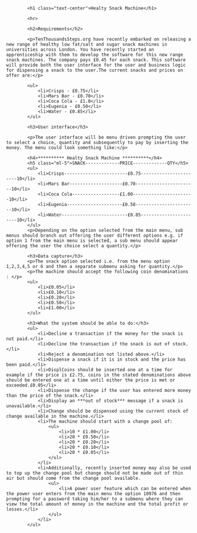 #

			<h1 class="text-center">Healty Snack Machine</h1>

			<hr>

			<h2>Requirements</h2>

			<p>TenThousandsSteps.org have recently embarked on releasing a new range of healthy low fat/salt and sugar snack machines in universities across London. You have recently started an apprenticeship with them to develop the software for this new range snack machines. The company pays £0.45 for each snack. This software will provide both the user interface for the user and business logic for dispensing a snack to the user.The current snacks and prices on offer are:</p>

			<ul>
				<li>Crisps - £0.75</li>
				<li>Mars Bar - £0.70</li>
				<li>Coca Cola - £1.0</li>
				<li>Eugenia - £0.50</li>
				<li>Water - £0.85</li>
			</ul>

			<h3>User interface</h3>

			<p>The user interface will be menu driven prompting the user to select a choice, quantity and subsequently to pay by inserting the money. The menu could look something like:</p>

			<h4>********** Healty Snack Machine **********</h4>
			<h5 class="ml-5">SNACK-------------PRICE-------------QTY</h5>
			<ul>
				<li>Crisps------------------------£0.75-----------------------10</li>
				<li>Mars Bar--------------------£0.70-----------------------10</li>
				<li>Coca Cola------------------£1.00-----------------------10</li>
				<li>Eugenia---------------------£0.50-----------------------10</li>
				<li>Water-------------------------£0.85-----------------------10</li>
			</ul>
			<p>Depending on the option selected from the main menu, sub menus should branch out offering the user different options e.g. if option 1 from the main menu is selected, a sub menu should appear offering the user the choice select a quantity.</p>

			<h3>Data capture</h3>
			<p>The snack option selected i.e. from the menu option 1,2,3,4,5 or 6 and then a separate submenu asking for quantity.</p>
			<p>The machine should accept the following coin denominations : </p>
			<ul>
				<li>£0.05</li>
				<li>£0.10</li>
				<li>£0.20</li>
				<li>£0.50</li>
				<li>£1.00</li>
			</ul>
		
			<h3>What the system should be able to do:</h3>
			<ul>
				<li>Decline a transaction if the money for the snack is not paid.</li>
				<li>Decline the transaction if the snack is out of stock.</li>
				<li>Reject a denomination not listed above.</li>
				<li>Dispense a snack if it is in stock and the price has been paid.</li>
				<li>DisplCoins should be inserted one at a time for example if the price is £2.75, coins in the stated denominations above should be entered one at a time until either the price is met or exceeded.£0.05</li>
				<li>Dispense the change if the user has entered more money than the price of the snack.</li>
				<li>Display an ***out of stock*** message if a snack is unavailable.</li>
				<li>Change should be dispensed using the current stock of change available in the machine.</li>
				<li>The machine should start with a change pool of:
					<ul>
						<li>10 * £1.00</li>
						<li>20 * £0.50</li>
						<li>20 * £0.20</li>
						<li>20 * £0.10</li>
						<li>20 * £0.05</li>
					</ul>
				</li>
				<li>Additionally, recently inserted money may also be used to top up the change pool but change should not be made out of thin air but should come from the change pool available.
					<ul>
						<li>A power user feature which can be entered when the power user enters from the main menu the option 10976 and then prompting for a password taking him/her to a submenu where they can view the total amount of money in the machine and the total profit or losses.</li>
					</ul>
				</li>
			</ul>
